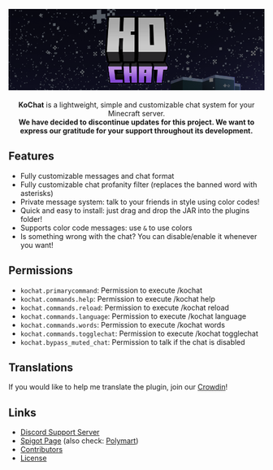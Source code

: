 <p align="center">
  <img src="https://raw.githubusercontent.com/KoPlugins/KoChat/main/resources/images/banner.png" alt="Plugin Banner" width=640 /><br><br>
  <strong>KoChat</strong> is a lightweight, simple and customizable chat system for your Minecraft server. <br>
  <strong>We have decided to discontinue updates for this project. We want to express our gratitude for your support throughout its development.</strong>
</p>

## Features
- Fully customizable messages and chat format
- Fully customizable chat profanity filter (replaces the banned word with asterisks)
- Private message system: talk to your friends in style using color codes!
- Quick and easy to install: just drag and drop the JAR into the plugins folder!
- Supports color code messages: use `&` to use colors
- Is something wrong with the chat? You can disable/enable it whenever you want!

## Permissions
- `kochat.primarycommand`: Permission to execute /kochat
- `kochat.commands.help`: Permission to execute /kochat help
- `kochat.commands.reload`: Permission to execute /kochat reload
- `kochat.commands.language`: Permission to execute /kochat language
- `kochat.commands.words`: Permission to execute /kochat words
- `kochat.commands.togglechat`: Permission to execute /kochat togglechat
- `kochat.bypass_muted_chat`: Permission to talk if the chat is disabled

## Translations
If you would like to help me translate the plugin, join our [Crowdin](https://crowdin.com/project/koplugins)!

## Links
- [Discord Support Server](https://discord.gg/k4MpVVYdFE)
- [Spigot Page](https://www.spigotmc.org/resources/kochat.107564/) (also check: [Polymart](https://polymart.org/resource/kochat.3415))
- [Contributors](/CONTRIBUTORS.md)
- [License](/LICENSE)
